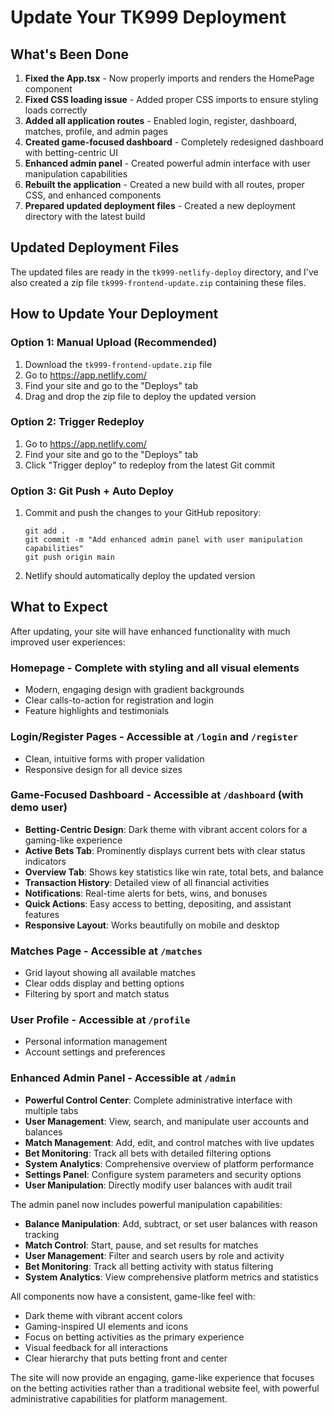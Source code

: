 # Update Your TK999 Deployment

## What's Been Done

1. **Fixed the App.tsx** - Now properly imports and renders the HomePage component
2. **Fixed CSS loading issue** - Added proper CSS imports to ensure styling loads correctly
3. **Added all application routes** - Enabled login, register, dashboard, matches, profile, and admin pages
4. **Created game-focused dashboard** - Completely redesigned dashboard with betting-centric UI
5. **Enhanced admin panel** - Created powerful admin interface with user manipulation capabilities
6. **Rebuilt the application** - Created a new build with all routes, proper CSS, and enhanced components
7. **Prepared updated deployment files** - Created a new deployment directory with the latest build

## Updated Deployment Files

The updated files are ready in the `tk999-netlify-deploy` directory, and I've also created a zip file `tk999-frontend-update.zip` containing these files.

## How to Update Your Deployment

### Option 1: Manual Upload (Recommended)
1. Download the `tk999-frontend-update.zip` file
2. Go to https://app.netlify.com/
3. Find your site and go to the "Deploys" tab
4. Drag and drop the zip file to deploy the updated version

### Option 2: Trigger Redeploy
1. Go to https://app.netlify.com/
2. Find your site and go to the "Deploys" tab
3. Click "Trigger deploy" to redeploy from the latest Git commit

### Option 3: Git Push + Auto Deploy
1. Commit and push the changes to your GitHub repository:
   ```
   git add .
   git commit -m "Add enhanced admin panel with user manipulation capabilities"
   git push origin main
   ```
2. Netlify should automatically deploy the updated version

## What to Expect

After updating, your site will have enhanced functionality with much improved user experiences:

### **Homepage** - Complete with styling and all visual elements
- Modern, engaging design with gradient backgrounds
- Clear calls-to-action for registration and login
- Feature highlights and testimonials

### **Login/Register Pages** - Accessible at `/login` and `/register`
- Clean, intuitive forms with proper validation
- Responsive design for all device sizes

### **Game-Focused Dashboard** - Accessible at `/dashboard` (with demo user)
- **Betting-Centric Design**: Dark theme with vibrant accent colors for a gaming-like experience
- **Active Bets Tab**: Prominently displays current bets with clear status indicators
- **Overview Tab**: Shows key statistics like win rate, total bets, and balance
- **Transaction History**: Detailed view of all financial activities
- **Notifications**: Real-time alerts for bets, wins, and bonuses
- **Quick Actions**: Easy access to betting, depositing, and assistant features
- **Responsive Layout**: Works beautifully on mobile and desktop

### **Matches Page** - Accessible at `/matches`
- Grid layout showing all available matches
- Clear odds display and betting options
- Filtering by sport and match status

### **User Profile** - Accessible at `/profile`
- Personal information management
- Account settings and preferences

### **Enhanced Admin Panel** - Accessible at `/admin`
- **Powerful Control Center**: Complete administrative interface with multiple tabs
- **User Management**: View, search, and manipulate user accounts and balances
- **Match Management**: Add, edit, and control matches with live updates
- **Bet Monitoring**: Track all bets with detailed filtering options
- **System Analytics**: Comprehensive overview of platform performance
- **Settings Panel**: Configure system parameters and security options
- **User Manipulation**: Directly modify user balances with audit trail

The admin panel now includes powerful manipulation capabilities:
- **Balance Manipulation**: Add, subtract, or set user balances with reason tracking
- **Match Control**: Start, pause, and set results for matches
- **User Management**: Filter and search users by role and activity
- **Bet Monitoring**: Track all betting activity with status filtering
- **System Analytics**: View comprehensive platform metrics and statistics

All components now have a consistent, game-like feel with:
- Dark theme with vibrant accent colors
- Gaming-inspired UI elements and icons
- Focus on betting activities as the primary experience
- Visual feedback for all interactions
- Clear hierarchy that puts betting front and center

The site will now provide an engaging, game-like experience that focuses on the betting activities rather than a traditional website feel, with powerful administrative capabilities for platform management.